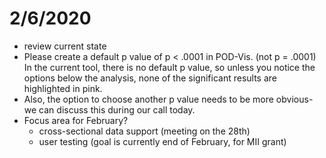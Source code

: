 # 2/6/2020
 * review current state
 * Please create a default p value of p < .0001 in POD-Vis. (not p = .0001)
In the current tool, there is no default p value, so unless you notice the options below the analysis, none of the significant results are highlighted in pink.
 * Also, the option to choose another p value needs to be more obvious- we can discuss this during our call today.
 * Focus area for February?
   * cross-sectional data support (meeting on the 28th)
   * user testing (goal is currently end of February, for MII grant)
